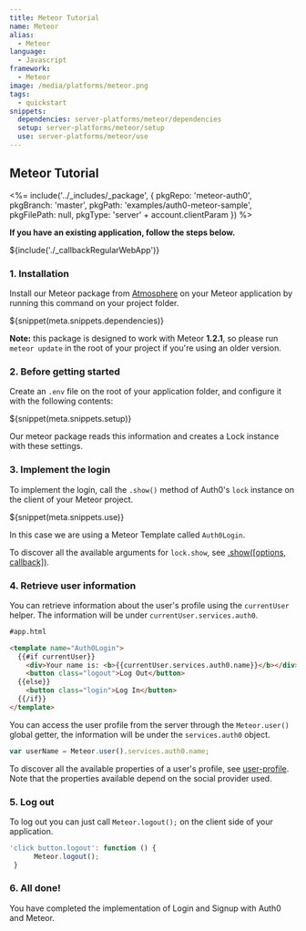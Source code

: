 ```yaml
---
title: Meteor Tutorial
name: Meteor
alias:
  - Meteor
language:
  - Javascript
framework:
  - Meteor
image: /media/platforms/meteor.png
tags:
  - quickstart
snippets:
  dependencies: server-platforms/meteor/dependencies
  setup: server-platforms/meteor/setup
  use: server-platforms/meteor/use
---
```


## Meteor Tutorial


<%= include('../_includes/_package', {
  pkgRepo: 'meteor-auth0',
  pkgBranch: 'master',
  pkgPath: 'examples/auth0-meteor-sample',
  pkgFilePath: null,
  pkgType: 'server' + account.clientParam
}) %>

**If you have an existing application, follow the steps below.**

${include('./_callbackRegularWebApp')}

### 1. Installation

Install our Meteor package from [Atmosphere](https://atmospherejs.com/) on your Meteor application by running this command on your project folder.

${snippet(meta.snippets.dependencies)}

__Note:__  this package is designed to work with Meteor __1.2.1__, so please run `meteor update` in the root of your project if you're using an older version.

### 2. Before getting started

Create an `.env` file on the root of your application folder, and configure it with the following contents:

${snippet(meta.snippets.setup)}

Our meteor package reads this information and creates a Lock instance with these settings.

### 3. Implement the login

To implement the login, call the `.show()` method of Auth0's `lock` instance on the client of your Meteor project.

${snippet(meta.snippets.use)}

In this case we are using a Meteor Template called `Auth0Login`.

To discover all the available arguments for `lock.show`, see [.show\(\[options, callback\]\)](/libraries/lock#-show-options-callback-).

### 4. Retrieve user information

You can retrieve information about the user's profile using the `currentUser` helper. The information will be under `currentUser.services.auth0`.

```html
#app.html

<template name="Auth0Login">
  {{#if currentUser}}
    <div>Your name is: <b>{{currentUser.services.auth0.name}}</b></div>
    <button class="logout">Log Out</button>
  {{else}}
    <button class="login">Log In</button>
  {{/if}}
</template>

```

You can access the user profile from the server through the `Meteor.user()` global getter, the information will be under the `services.auth0` object.

```js
var userName = Meteor.user().services.auth0.name;
```

To discover all the available properties of a user's profile, see [user-profile](/user-profile). Note that the properties available depend on the social provider used.

### 5. Log out

To log out you can just call `Meteor.logout();` on the client side of your application.

```js
'click button.logout': function () {
      Meteor.logout();
 }
```

### 6. All done!

You have completed the implementation of Login and Signup with Auth0 and Meteor.
